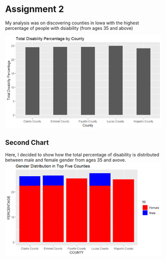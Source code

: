 # Assignment 2

My analysis was on discovering counties in Iowa with the highest percentage of people with dsiability (from ages 35 and above)

![Here is the first chart from R](Assignment2/Plot1.png)

## Second Chart
Here, I decided to show how the total percentage of disability is distributed between male and female gender from ages 35 and avove.
![Here is the second chart from R](Assignment2/Plot2.png)
